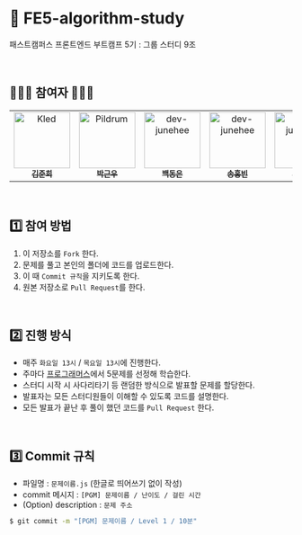 # 🧬 FE5-algorithm-study
패스트캠퍼스 프론트엔드 부트캠프 5기 : 그룹 스터디 9조

<br />

## 👨🏻‍💻 참여자 👩🏻‍💻

<table>
  <tr>
    <td align="center">
      <a href="https://github.com/dev-junehee">
        <img src="https://avatars.githubusercontent.com/u/116873887?v=4" width="100px;" alt="Kled"/><br />
        <sub><b>김준희</b><br></sub>
      </a>
    </td>
    <td align="center">
      <a href="https://github.com/SpeedGear">
        <img src="https://avatars.githubusercontent.com/u/128351787?v=4" width="100px;" alt="Pildrum"/><br />
        <sub><b>박근우</b><br></sub>
      </a>
    </td>
    <td align="center">
      <a href="https://github.com/debeck6">
        <img src="https://avatars.githubusercontent.com/u/128360222?v=4" width="100px;" alt="dev-junehee"/><br />
        <sub><b>백동은</b><br></sub>
      </a>
    </td>
    <td align="center">
      <a href="https://github.com/hbsongk">
        <img src="https://avatars.githubusercontent.com/u/68498323?v=4" width="100px;" alt="dev-junehee"/><br />
        <sub><b>송홍빈</b><br></sub>
      </a>
    </td>
    <td align="center">
      <a href="https://github.com/ChoEun-Sang">
        <img src="https://avatars.githubusercontent.com/u/128155681?v=4" width="100px;" alt="dev-junehee"/><br />
        <sub><b>조은상</b><br></sub>
      </a>
    </td>
  </tr>
</table>
<br />

## 1️⃣ 참여 방법

1. 이 저장소를 `Fork` 한다.
2. 문제를 풀고 본인의 폴더에 코드를 업로드한다.
3. 이 때 `Commit 규칙`을 지키도록 한다.
4. 원본 저장소로 `Pull Request`를 한다.

<br />

## 2️⃣ 진행 방식

- 매주 `화요일 13시` / `목요일 13시`에 진행한다.
- 주마다 [프로그래머스](hhttps://school.programmers.co.kr/learn/challenges)에서 5문제를 선정해 학습한다.
- 스터디 시작 시 사다리타기 등 랜덤한 방식으로 발표할 문제를 할당한다.
- 발표자는 모든 스터디원들이 이해할 수 있도록 코드를 설명한다.
- 모든 발표가 끝난 후 풀이 했던 코드를 `Pull Request` 한다.

<br />

## 3️⃣ Commit 규칙

- 파일명 : `문제이름.js` (한글로 띄어쓰기 없이 작성)
- commit 메시지 : `[PGM] 문제이름 / 난이도 / 걸린 시간`
- (Option) description : `문제 주소`
```bash
$ git commit -m "[PGM] 문제이름 / Level 1 / 10분"
```